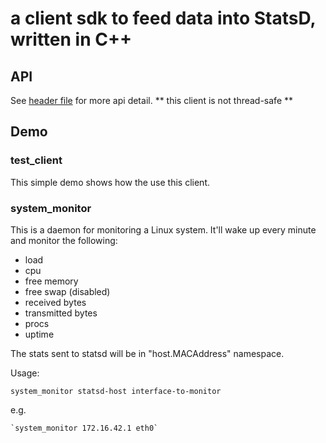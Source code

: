 # a client sdk to feed data into StatsD, written in C++

## API
See [header file](src/statsd_client.h) for more api detail.
** this client is not thread-safe **

## Demo
### test\_client
This simple demo shows how the use this client.

### system\_monitor
This is a daemon for monitoring a Linux system.
It'll wake up every minute and monitor the following:

* load
* cpu
* free memory
* free swap (disabled)
* received bytes
* transmitted bytes
* procs
* uptime

The stats sent to statsd will be in "host.MACAddress" namespace.

Usage:

    system_monitor statsd-host interface-to-monitor

e.g.

    `system_monitor 172.16.42.1 eth0`


